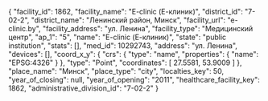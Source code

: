 {
    "facility_id": 1862,
    "facility_name": "E-clinic (Е-клиник)",
    "district_id": "7-02-2",
    "district_name": "Ленинский район, Минск",
    "facility_url": "e-clinic.by",
    "facility_address": "ул. Ленина",
    "facility_type": "Медицинский центр",
    "ap_1": "5",
    "name": "E-clinic (Е-клиник)",
    "state": "public institution",
    "stats": [],
    "med_id": 10292743,
    "address": "ул. Ленина",
    "devices": [],
    "coord_x_y": {
        "crs": {
            "type": "name",
            "properties": {
                "name": "EPSG:4326"
            }
        },
        "type": "Point",
        "coordinates": [
            27.5581,
            53.9009
        ]
    },
    "place_name": "Минск",
    "place_type": "city",
    "localties_key": 50,
    "year_of_closing": null,
    "year_of_opening": "2011",
    "healthcare_facility_key": 1862,
    "administrative_division_id": "7-02-2"
}